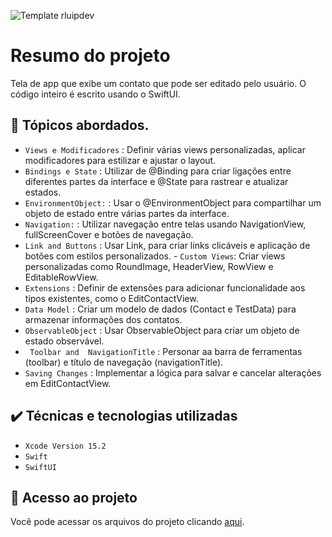 
![Template rluipdev]()
 # Resumo do projeto
Tela de app que exibe um contato que pode ser editado pelo usuário. O código inteiro é escrito usando o SwiftUI.

## 🔨 Tópicos abordados.
 
- `Views e Modificadores` : Definir várias views personalizadas, aplicar modificadores para estilizar e ajustar o layout.
- `Bindings e State` :  Utilizar de @Binding para criar ligações entre diferentes partes da interface e @State para rastrear e atualizar estados.
- `EnvironmentObject:` : Usar o @EnvironmentObject para compartilhar um objeto de estado entre várias partes da interface.
-  `Navigation:` : Utilizar  navegação entre telas usando NavigationView, fullScreenCover e botões de navegação.
-  `Link and Buttons` :  Usar Link,  para criar links clicáveis e aplicação de botões com estilos personalizados. - `Custom Views`: Criar views personalizadas como RoundImage, HeaderView, RowView e EditableRowView.
- `Extensions` : Definir de extensões para adicionar funcionalidade aos tipos existentes, como o EditContactView.
- `Data Model` : Criar  um modelo de dados (Contact e TestData) para armazenar informações dos contatos.
- `ObservableObject` : Usar ObservableObject para criar um objeto de estado observável.
- ` Toolbar and  NavigationTitle` : Personar aa barra de ferramentas (toolbar) e título de navegação (navigationTitle).
- `Saving Changes` : Implementar a lógica para salvar e cancelar alterações em EditContactView.

 
## ✔️ Técnicas e tecnologias utilizadas

- ``Xcode Version 15.2``
- ``Swift``
- ``SwiftUI``

## 📁 Acesso ao projeto
Você pode acessar os arquivos do projeto clicando [aqui]( https://github.com/rluispdev/100DaysOfSwift/tree/main/Project100DaysSwift.playground).
          
          
 
